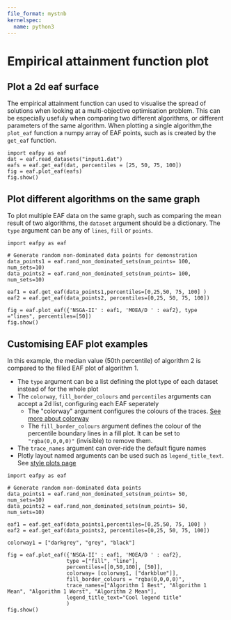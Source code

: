 ```yaml
---
file_format: mystnb
kernelspec:
  name: python3
---
```

# Empirical attainment function plot
## Plot a 2d eaf surface
The empirical attainment function can used to visualise the spread of solutions when looking at a multi-objective optimisation problem. This can be especially usefuly when comparing two different algorithms, or different parameters of the same algorithm.
When plotting a single algorithm,the `plot_eaf` function a numpy array of EAF points, such as is created by the `get_eaf` function. 

```{code-cell}
import eafpy as eaf
dat = eaf.read_datasets("input1.dat")
eafs = eaf.get_eaf(dat, percentiles = [25, 50, 75, 100])
fig = eaf.plot_eaf(eafs)
fig.show()
```
## Plot different algorithms on the same graph
To plot multiple EAF data on the same graph, such as comparing the mean result of two algorithms, the `dataset` argument should be a dictionary. The `type` argument can be any of `lines`, `fill` or `points`. 

```{code-cell}
import eafpy as eaf

# Generate random non-dominated data points for demonstration
data_points1 = eaf.rand_non_dominated_sets(num_points= 100, num_sets=10)
data_points2 = eaf.rand_non_dominated_sets(num_points= 100, num_sets=10)

eaf1 = eaf.get_eaf(data_points1,percentiles=[0,25,50, 75, 100] )
eaf2 = eaf.get_eaf(data_points2, percentiles=[0,25, 50, 75, 100])

fig = eaf.plot_eaf({'NSGA-II' : eaf1, 'MOEA/D ' : eaf2}, type ="lines", percentiles=[50])
fig.show()
```

## Customising EAF plot examples
In this example, the median value (50th percentile) of algorithm 2 is compared to the filled EAF plot of algorithm 1. 

* The `type` argument can be a list defining the plot type of each dataset instead of for the whole plot
* The `colorway`, `fill_border_colours` and `percentiles` arguments can accept a 2d list, configuring each EAF seperately
  * The "colorway" argument configures the colours of the traces. [See more about colorway](colorway-section)
  * The `fill_border_colours` argument defines the colour of the percentile boundary lines in a fill plot. It can be set to `"rgba(0,0,0,0)"` (invisible) to remove them.
* The `trace_names` argument can over-ride the default figure names
* Plotly layout named arguments can be used such as `legend_title_text`. See [style plots page](style-plots-section)

```{code-cell}
import eafpy as eaf

# Generate random non-dominated data points
data_points1 = eaf.rand_non_dominated_sets(num_points= 50, num_sets=10)
data_points2 = eaf.rand_non_dominated_sets(num_points= 50, num_sets=10)

eaf1 = eaf.get_eaf(data_points1,percentiles=[0,25,50, 75, 100] )
eaf2 = eaf.get_eaf(data_points2, percentiles=[0,25, 50, 75, 100])

colorway1 = ["darkgrey", "grey", "black"]

fig = eaf.plot_eaf({'NSGA-II' : eaf1, 'MOEA/D ' : eaf2}, 
                   type =["fill", "line"], 
                   percentiles=[[0,50,100], [50]],
                   colorway= [colorway1, ["darkblue"]], 
                   fill_border_colours = "rgba(0,0,0,0)",
                   trace_names=["Algorithm 1 Best", "Algorithm 1 Mean", "Algorithm 1 Worst", "Algorithm 2 Mean"],
                   legend_title_text="Cool legend title"
                   )
fig.show()
```




